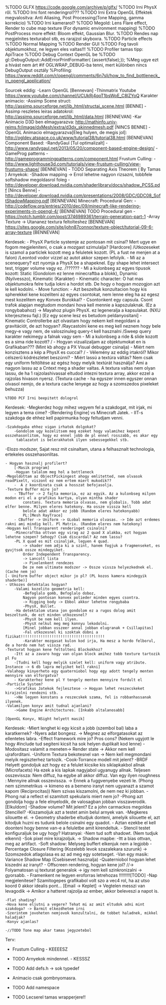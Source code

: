 %TODO GLFX https://code.google.com/archive/p/glfx/
%TODO Irni PhysX ről.
%TODO Irni font renderingrol???
%TODO Irni Extra OpenGL Effektek megvalositva: Anti Aliasing, Post Processing(Tone Mapping, gamma korrekcio) 
%TODO Irni kamerarol?
	%TODO Megold: Lens Flare effect, Render to cube map texture (For dynamic environment mapping)
	%TODO PostProcess more effekt: Bloom effekt, Gaussian Blur.
	%TODO Rendes nap megjelnites texturabol stb, es rarajzol skyboxra.
	%TODO Particle effects
	%TODO Normal Mapping
	%TODO Render GUI
	%TODO Fog tavoli objektumokhoz, ne legyen eles valtas!!!
	%TODO Profiler tamas tipp: ApiTrace
%TODO Debug Context OpenGL be
%TODO gl::DebugOutput::AddErrorPrintFormatter([](gl::ErrorMessage) {assert(false);});
%Meg ugye ezt a hívást nem árt #if OGLWRAP_DEBUG-ba tenni, mert különben nincs DebugOutput osztály
%Profiling: https://www.reddit.com/r/opengl/comments/6n7sli/how_to_find_bottleneck_in_opengl_application/

Sourcek eddig:
	-Learn OpenGL [Bennevan]
	-Thinmatrix Youtube https://www.youtube.com/channel/UCUkRj4qoT1bsWpE_C8lZYoQ
Karakter animacio:
	-Assimp Scene struct: http://assimp.sourceforge.net/lib_html/structai_scene.html [BENNE]
	-Assimp reszletes leiras adatokrol: http://assimp.sourceforge.net/lib_html/data.html [BENNEVAN]
	-Kar Animacio D3D ben elmagyarazva: http://mathinfo.univ-reims.fr/image/dxMesh/extra/d3dx_skinnedmesh.pdf [NINCS BENNE]
	-OpenGL Animacio elmagyarazva[Eleg hulyen, de megis jol]: http://ogldev.atspace.co.uk/www/tutorial38/tutorial38.html  [BENNEVAN]
Component Based:
	-RandyGaul [Tul optimalizalt] - http://www.randygaul.net/2013/05/20/component-based-engine-design/
	-GameProg patterns - http://gameprogrammingpatterns.com/component.html
Frustum Culling:
	-http://www.lighthouse3d.com/tutorials/view-frustum-culling/view-frustums-shape/ [BENNEVAN]
	- TODO Separating Axis Theorem ( By Tamas )
Arnyekok:
	-Shadow mapping -> Errol lehetne nagyon rizsazni, tobbfele softshadow megoldasrol foleg
	-http://developer.download.nvidia.com/shaderlibrary/docs/shadow_PCSS.pdf [Nincs Benne]
	-http://developer.download.nvidia.com/presentations/2008/GDC/GDC08_SoftShadowMapping.pdf [BENNEVAN]
Minecraft:
	Procedural Gen:
		-http://codeflow.org/entries/2010/dec/09/minecraft-like-rendering-experiments-in-opengl-4/ [BENNEVAN] TODO Procedural gen
		-https://notch.tumblr.com/post/3746989361/terrain-generation-part-1
	-Array Texture -> Utananez textura feltolteshez [BENNEVAN]
		https://sites.google.com/site/john87connor/texture-object/tutorial-09-6-array-texture [BENNEVAN]

Kerdesek:
	- PhysX Particle systemje az pontosan mit csinal? Mert ugye en fogom megjeleniteni, o csak a mozgast szimulalja? [Hardcore]
		/Utkozeseket is szamol a particlek kozott meg a feluletek kozott. (PL a fust ne menjen at a falon)
		/Leontod vodor vizzel az autot akkor szepen lefolyik.
	- Mi az a scenequery? ezt nyomja a PhysX be a shapeknel. Egy shape lehet intersect test, trigger volume vagy ez.
		/??????
	- Mi a kulonbseg az egyes tipusok kozott: Static (Gondolom ez lenne minecraftba a blokk), Dynamic (Nyilvesszo), Kinematic (Karakter)
		- Kinematic character: O hat mas objektumokra felre tudja lokni a hordot stb. De hogy o hogyan mozogjon azt le kell kodolni.
		- Move function: 
	- Azt beszeltuk konzultacion hogy kis spherekkel kene kozeliteni az egyes csontokat,
	  nem lenne eleg ha az egesz mest kozelitem egy Konvex Burokkal?
		- Csontonkent egy capsula. Csont trafok alapjan megtudom mondani hova kell mennie a kapszulaknak. (Ez a rongybabahoz)
			-> Mayahoz plugin PhysX. ez legeneralja a kapsulakat. (NXU kiterjesztesu fajl.) [Ez egy scene lesz es betudom peldanyositani]
	- Kinematic Controllerbe azt olvastam hogy nekem kell megoldani a gravitációt, de azt hogyan?
		/Raycastolni kene es meg kell neznem hogy bele megy-e vagy nem, de valoszinuleg query-t kell hasznalni
		/Sweep query karakter nekimegy a falnak vagy sem
	- Mi a kulonbseg a ride & slide kozott es a sima ride kozott?
		/
	- Hogyan vizualizaljam az objektumokat en is Grafikaban??? (Mint kb ahogy a PX Visual debugger csinalja)
	- Miért nem konzisztens a kép a PhysX es cuccal?
		/
	- Vélemény az eddig irtakról? Mikor célszerű kódrészletet beszúrni?
	- Miért lassú a textúra váltás? Nem csak egy uniform feltöltése az egész hogy melyik textúrát használja?
		Ami a nagyon lassu az a Cntext meg a shader valtas. A textura valtas nem olyan lassu, de ha 1 rajzolashivassal eltudod intezni
		textura array, akkor ezzel a rajzolas hivason nyersz.
		(Textura cache - ha egyszer innen egyszer onnan olvasol nemjo, de a textura cache lenyege az hogy a szomszedos pixeleket behuzza)
	
	%TODO PCF Irni beepitett dologrol
	
Kerdesek:
	-Megkerdez hogy mihez vegyem fel a szakdogat, mit irjak, mi legyen a tema cime?
		-[Rendering Engine] vs Minecraft Jatek.
		- IIT-s szakdoga de ehhez kell papirmunka hogy feltudjam venni.
		
	-Szakdogaba ehhez vigan irhatok dolgokat?
		-Gondolom ugy kozelitsem meg ezeket hogy valamihez kepest osszehasonlitom, hogy ez ennel jobb de pl ennel rosszabb, es akar egy
		 tablazatot is belerakhatok ilyen sebessegekkel stb.
		 
-Elozo modszer, Sajat resz mit csinaltam, utana a felhasznalt technologia, ertekeles osszehasonlitas.		 
	

	- Hogyan hasznalj profilert? 
		[-Masik program]
		-Hogyan talalom meg hol a bottleneck
	-Megoldottam az ObjectPickingest ahogy emlitetted, nem olvasok readPixelt, viszont ez nem ertem miert mukodik??
		-  A z koordinata csak a hosszat befojasolja.
	-Texture Buffer mire jo?
		- TBuffer -> 2 fajta memoria, ez az egyik. Az a kulonbseg milyen modon eri el a grafikus kartya, olyan mintha shader
			constans. Textura memoria olvasas, nem globalis. Tobb adat elfer benne. Milyen eleres hatekony. Ha ossze vissza kell
			belole adat akkor ez jobb (Random eleres hatekonyabb)
			PL:[Mesh RayTrace]
		- CBuffer -> Uniform -> GLobal memoria olvasas. -> Ide azt erdemes rakni ami mindig kell. Pl Matrix. (Random eleres nem hatekony)
	-Hogyan kell Transparent renderinget csinalni?
		-Minecraftba ottvan egy virag az 2 quad X alakba, ezt hogyan lehetne szepen? Sehogy? Csak discardal? Az nem lassu?
		-PL X quad es mit csinaljak, legyen 4 quad.
			-> shader nem adja ki a szint, hanem fogjuk a fragmenseket, es gyujtsok ossze mindegyiket.
			Order Independent Transparency.
			-> Lancolt lista
			-> Pixelenkent rendezes
			De ze nem ultimate modszer -> Ossze vissza helyezkednek el. (Cache nem jo)
	[- Uniform buffer object mikor jo pl? (PL kozos kamera mindegyik shaderbe)]
	- Utkozes detektalas hogyan?
		-Valami kozelito geometria kell:
			-Befoglalo gomb, Befoglalo doboz, 
			Nagyon pontosan konvex polieder minden egyes csontra.
			-> Rigging body -> Ebbol akkor lehetne rongybaba
			-PhysX, Bullet.
		-Ha detektalom utana jon gondolom ez a rugos dolog amit beszeltunk, de ezt minden utkozesnel?
			-PhysX be nem kell ilyen.
			-PhysX nelkul meg meg konnyu lekodolni.
			[Minel jobban osszeer annal jobban elugranak + Csillapitas]
			-Fal utkozesnel ki szoktak dobni a fizikat!!!!!!!!!!!!!!!!!!!!!!!!!!!!!!!!!!!!!!
			-Karakter mozgasat kulon kod irja, Ha mesz a hordo felborul, de a hordo nem hat vissza rad.
	-Texturat hogyan kene feltolteni Blockokhoz? 
		-Itt az a zavaro hogy van olyan block amihez tobb texture tartozik pl Fu
		-[Tudni kell hogy melyik szelet kell: uniform vagy atribute. Instance -> 6 db lapra melyiket kell rakni]
	-Valahogy kinyerheto egy quaterniobol hogy egy adott tengely menten mennyire van elforgatva?
		- Karakterhez kene pl Y tengely menten mennyire fordult el
	-Particle System?
		->Grafikus Jatekok fejlesztese -> Hogyan lehet reszecskeket kirajzolni rendezni stb.
		->Ne legyen konstans a reszecskek szama, fel is robbanhassanak ilyenek.
	-Valamilyen konyv amit tudnal ajanlani?
		->Game Engine Architectures. [Inkabb altalanosabb]
		
	[OpenGL Konyv, NSight helyett masik]
Kerdesek:
	-Miert lenghet ki egy kicsit a jobb (szembol bal) laba a karatkernek?
		-Nyers adat bongesz. -> Megnez az elforgatasokat az ellentetes labra.
	-Effect framework mire jo? Pros cons? 
		(Nekem ugyjott le hogy #include tud segiteni kicsit ha sok helyen duplikalt kod lenne)
		-Modositasz valamit a meneten-> Render state -> Akkor nem kell ujraforditani.
		-Uniform Textura bekotesnel van -> Nem kell megmondani melyik regiszterhez tartozik.
	-Cook-Torrance modell mit jelent?
		-BRDF Helyett gondoljuk azt hogy ez a felulet kicsike kis siklapkakbol allnak (Microfacets)
		 Ha ezek a kis lapkak nagyjabol ugyanugy allnak. Teljesen osszevissza: Nem diffuz, ha egybe all akkor diffuz.
		 Van egy ilyen roughness : Mennyire allnak osszevissza. -> Ennek a fuggvenyebe vezeti le.
		 (Phong nem szimmetrikus -> kimeno es a bemeno iranyt nem ugyanazt a szamot kapom (Reciprocitas))
		 Nem szivas kiszamolni, de nem nez ki jobban.
	-Phong nal a reflect el szamitott spekularis miert nem jo?
		-Phong azt gondolja hogy a fele elnyelodik, de valosagban jobban visszaverodik. [Elkuldom]
	-Shadow volume? Mit jelent? Ez a john carmackos megoldas Stencillel?
		-Kiszamoljuk azt a testet amin belul arnyek van.
		-Megkeres silouette el. -> Geometry shaderbe eltudjuk donteni, amelyik silouette el, azt kitodjuk huzni es tudunk
		belole csinalni egy quadot.
		- Aztan ezekbe el kell doonteni hogy benne van-e a feluletbe amit kirendeltuk.
		- Stencil testet konfiguraljuk be ugy hogy?
		Hatranyai: -Nem tud soft shadowt. (Nem tudjuk elkenni)
				   -Sok pixel mire kirajzoljuk.
		 -> Shadow mapbe: -Itt a bias ottvan, meg az artifact.
						  -Soft shadow: Melyseg buffert elkenjuk nem a legjobb
									   -Percentage Closure Filtering (Kozelebb levok szazalekara szurunk)
												-> Szomszedok atlagolasa es az ad meg egy sotetseget.
								       -Van egy masik: Variance Shadow Map (Csebisevet hasznalja)
	-Quaterniobol hogyan lehet kiszedni az iranyt? 
	- Offscreen rendering, hogyan kene jol?
		//-> Folyamatosan uj texturat generalok -> igy nem kell szinkronizalni -> gyorsabb.
		- Framenkent ne legyen eroforras letrehozas !!!!!!!!![TODO]
	-Nap megjelenitese? Szamitogepes grafikabol volt szo a vec4 rol, ha az utso koord 0 akkor idealis pont… [Email -> Keplet]
		-> Vegtelen messzi van levagodik -> Amikor a hatteret rajzolja az ember, akkor beleveszi a napot is.
	
	-Flat shading?
	-Hova kene eljutni a vegere? Tehat mi az amit eltudok adni mint szakdoga? -> Barmit elkezdhetem irni
	-Szerintem jovoheten nemjovok konzultalni, de tobbet haladnek, mikkel haladjak?
	-Konyv ajanlas?
	
	-//TODO Tone map akar tamas jegyzetebol
	
	
Terv:
- Frustum Culling - KEEEESZ
- TODO Arnyekok mindennel. - KESSSZ
- TODO Add defs.h -> sok typedef

- Animacio csak gombnyomasra.
- TODO Add namespace
- TODO Lecserel tamas wrapperjere!! 

